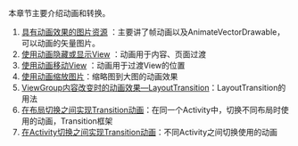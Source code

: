 本章节主要介绍动画和转换。

1. [具有动画效果的图片资源](具有动画效果的图片资源.md)  ：主要讲了帧动画以及AnimateVectorDrawable，可以动画的矢量图片。  
2. [使用动画隐藏或显示View](使用动画隐藏或显示View.md)  ：动画用于内容、页面过渡
3. [使用动画移动View](使用动画移动View.md) ：动画用于过渡View的位置
4. [使用动画缩放图片](使用动画缩放图片.md)：缩略图到大图的动画效果
5. [ViewGroup内容改变时的动画效果—LayoutTransition](ViewGroup内容改变时的动画效果—LayoutTransition.md)：LayoutTransition的用法
6. [在布局切换之间实现Transition动画](在布局切换之间实现Transition动画.md)：在同一个Activity中，切换不同布局时使用的动画，Transition框架
7. [在Activity切换之间实现Transition动画](在Activity切换之间实现Transition动画.md)：不同Activity之间切换使用的动画
